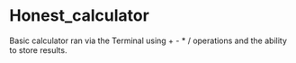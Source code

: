 # Honest_calculator
Basic calculator ran via the Terminal using + - * / operations and the ability to store results.
